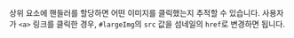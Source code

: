 상위 요소에 핸들러를 할당하면 어떤 이미지를 클릭했는지  추적할 수 있습니다. 사용자가 `<a>` 링크를 클릭한 경우, `#largeImg`의 `src` 값을 섬네일의 `href`로 변경하면 됩니다.
